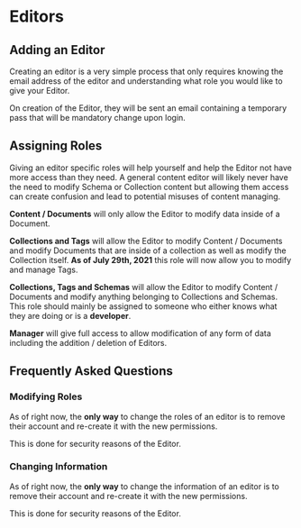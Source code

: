 # Editors

## Adding an Editor

Creating an editor is a very simple process that only requires knowing the email address of the editor and understanding what role you would like to give your Editor.

On creation of the Editor, they will be sent an email containing a temporary pass that will be mandatory change upon login.

## Assigning Roles

Giving an editor specific roles will help yourself and help the Editor not have more access than they need. A general content editor will likely never have the need to modify Schema or Collection content but allowing them access can create confusion and lead to potential misuses of content managing.

**Content / Documents** will only allow the Editor to modify data inside of a Document.

**Collections and Tags** will allow the Editor to modify Content / Documents and modify Documents that are inside of a collection as well as modify the Collection itself. **As of July 29th, 2021** this role will now allow you to modify and manage Tags.

**Collections, Tags and Schemas** will allow the Editor to modify Content / Documents and modify anything belonging to Collections and Schemas. This role should mainly be assigned to someone who either knows what they are doing or is a **developer**.

**Manager** will give full access to allow modification of any form of data including the addition / deletion of Editors.

## Frequently  Asked Questions

### Modifying Roles

As of right now, the **only way** to change the roles of an editor is to remove their account and re-create it with the new permissions.

This is done for security reasons of the Editor.

### Changing Information

As of right now, the **only way** to change the information of an editor is to remove their account and re-create it with the new permissions.

This is done for security reasons of the Editor.